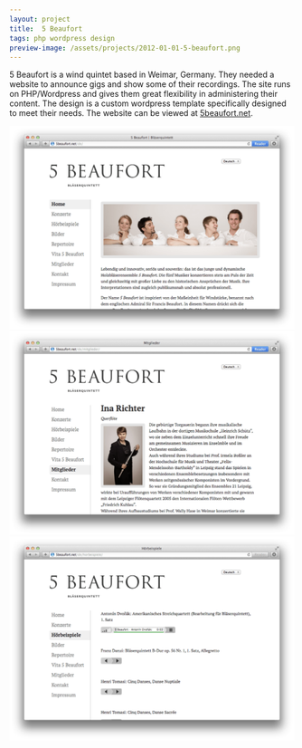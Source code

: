 ```yaml
---
layout: project
title:  5 Beaufort
tags: php wordpress design
preview-image: /assets/projects/2012-01-01-5-beaufort.png
---
```


5 Beaufort is a wind quintet based in Weimar, Germany. They needed a
website to announce gigs and show some of their recordings. The site
runs on PHP/Wordpress and gives them great flexibility in administering
their content. The design is a custom wordpress template specifically
designed to meet their needs. The website can be viewed at [5beaufort.net](http://5beaufort.net/).

![Screenshot](/assets/projects/2012-01-01-5-beaufort.png)
![Screenshot](/assets/projects/2012-01-01-5-beaufort-members.png)
![Screenshot](/assets/projects/2012-01-01-5-beaufort-audio.png)
